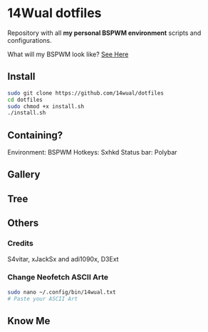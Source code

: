 # 14Wual dotfiles

Repository with all **my personal BSPWM environment** scripts and configurations.

What will my BSPWM look like? [See Here](https://github.com/14wual/dotfiles/main/README.md#gallery)



## Install

```bash
sudo git clone https://github.com/14wual/dotfiles
cd dotfiles
sudo chmod +x install.sh
./install.sh
```

## Containing?

Environment: BSPWM
Hotkeys: Sxhkd
Status bar: Polybar

## Gallery

## Tree

## Others

### Credits
S4vitar, xJackSx and adi1090x, D3Ext

### Change Neofetch ASCII Arte

```bash
sudo nano ~/.config/bin/14wual.txt
# Paste your ASCII Art 
```

## Know Me
